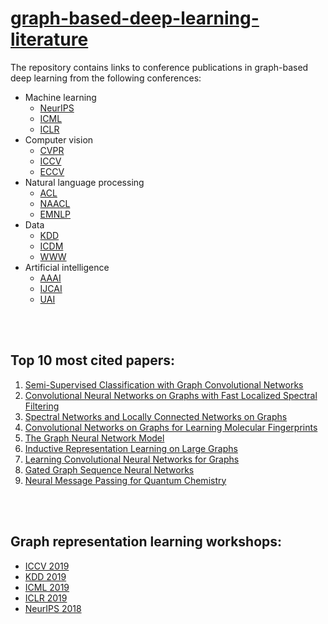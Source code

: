 # [graph-based-deep-learning-literature](https://github.com/naganandy/graph-based-deep-learning-literature/blob/master/conference-publications/README.md)

The repository contains links to conference publications in graph-based deep learning from the following conferences:

- Machine learning
   * [NeurIPS](https://nips.cc/) 
   * [ICML](https://icml.cc/) 
   * [ICLR](https://iclr.cc/)
- Computer vision
   * [CVPR](http://cvpr2019.thecvf.com/)
   * [ICCV](http://iccv2019.thecvf.com/)
   * [ECCV](https://eccv2018.org/)
- Natural language processing
   * [ACL](http://www.acl2019.org/EN/index.xhtml)
   * [NAACL](https://naacl2019.org/)
   * [EMNLP](https://www.emnlp-ijcnlp2019.org/) 
- Data
   * [KDD](https://www.kdd.org/)
   * [ICDM](http://icdm2019.bigke.org/)
   * [WWW](https://www2019.thewebconf.org/)
- Artificial intelligence
   * [AAAI](https://www.aaai.org/)
   * [IJCAI](https://www.ijcai.org/)
   * [UAI](http://www.auai.org/)

<br> </br>

## Top 10 most cited papers:
1. [Semi-Supervised Classification with Graph Convolutional Networks](https://github.com/naganandy/graph-based-deep-learning-literature/blob/master/conference-publications/folders/gcn_iclr17/README.md)
1. [Convolutional Neural Networks on Graphs with Fast Localized Spectral Filtering](https://github.com/naganandy/graph-based-deep-learning-literature/blob/master/conference-publications/folders/chebnet_nips16/README.md)
1. [Spectral Networks and Locally Connected Networks on Graphs](https://github.com/naganandy/graph-based-deep-learning-literature/blob/master/conference-publications/folders/graphcnn_iclr14/README.md)
1. [Convolutional Networks on Graphs for Learning Molecular Fingerprints](https://github.com/naganandy/graph-based-deep-learning-literature/blob/master/conference-publications/folders/graphcnn_nips15/README.md)
1. [The Graph Neural Network Model](https://github.com/naganandy/graph-based-deep-learning-literature/blob/master/conference-publications/folders/gnn_tnn09/README.md)
1. [Inductive Representation Learning on Large Graphs](https://github.com/naganandy/graph-based-deep-learning-literature/blob/master/conference-publications/folders/graphsage_nips17/README.md)
1. [Learning Convolutional Neural Networks for Graphs](https://github.com/naganandy/graph-based-deep-learning-literature/blob/master/conference-publications/folders/gcn_icml16/README.md)
1. [Gated Graph Sequence Neural Networks](https://github.com/naganandy/graph-based-deep-learning-literature/blob/master/conference-publications/folders/ggnn_iclr16/README.md)
1. [Neural Message Passing for Quantum Chemistry](https://github.com/naganandy/graph-based-deep-learning-literature/blob/master/conference-publications/folders/mpnn_icml17/README.md)

<br> </br>

## Graph representation learning workshops:
- [ICCV 2019](https://cs.stanford.edu/people/ranjaykrishna/sgrl/index.html)
- [KDD 2019](https://dlg2019.bitbucket.io/)
- [ICML 2019](https://graphreason.github.io/)
- [ICLR 2019](https://rlgm.github.io/)
- [NeurIPS 2018](https://r2learning.github.io/)
